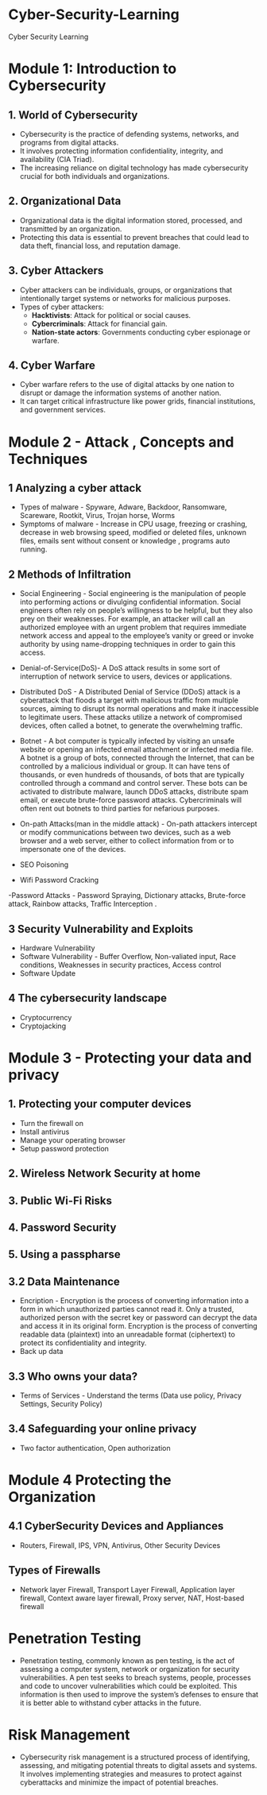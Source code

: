 # Cyber-Security-Learning
Cyber Security Learning


# Module 1: Introduction to Cybersecurity

## 1. World of Cybersecurity
- Cybersecurity is the practice of defending systems, networks, and programs from digital attacks.
- It involves protecting information confidentiality, integrity, and availability (CIA Triad).
- The increasing reliance on digital technology has made cybersecurity crucial for both individuals and organizations.

## 2. Organizational Data
- Organizational data is the digital information stored, processed, and transmitted by an organization.
- Protecting this data is essential to prevent breaches that could lead to data theft, financial loss, and reputation damage.

## 3. Cyber Attackers
- Cyber attackers can be individuals, groups, or organizations that intentionally target systems or networks for malicious purposes.
- Types of cyber attackers:
  - **Hacktivists**: Attack for political or social causes.
  - **Cybercriminals**: Attack for financial gain.
  - **Nation-state actors**: Governments conducting cyber espionage or warfare.

## 4. Cyber Warfare
- Cyber warfare refers to the use of digital attacks by one nation to disrupt or damage the information systems of another nation.
- It can target critical infrastructure like power grids, financial institutions, and government services.


# Module 2 - Attack , Concepts and Techniques

## 1 Analyzing a cyber attack 
- Types of malware - Spyware, Adware, Backdoor, Ransomware, Scareware, Rootkit, Virus, Trojan horse, Worms
- Symptoms of malware - Increase in CPU usage, freezing or crashing, decrease in  web browsing speed, modified or deleted files, unknown files, emails sent without consent or knowledge , programs auto running.

## 2 Methods of Infiltration 

- Social Engineering - Social engineering is the manipulation of people into performing actions or divulging confidential information. Social engineers often rely on people’s willingness to be helpful, but they also prey on their weaknesses. For example, an attacker will call an authorized employee with an urgent problem that requires immediate network access and appeal to the employee’s vanity or greed or invoke authority by using name-dropping techniques in order to gain this access.

- Denial-of-Service(DoS)-  A DoS attack results in some sort of interruption of network service to users, devices or applications. 

- Distributed DoS - A Distributed Denial of Service (DDoS) attack is a cyberattack that floods a target with malicious traffic from multiple sources, aiming to disrupt its normal operations and make it inaccessible to legitimate users. These attacks utilize a network of compromised devices, often called a botnet, to generate the overwhelming traffic. 

- Botnet - A bot computer is typically infected by visiting an unsafe website or opening an infected email attachment or infected media file. A botnet is a group of bots, connected through the Internet, that can be controlled by a malicious individual or group. It can have tens of thousands, or even hundreds of thousands, of bots that are typically controlled through a command and control server. These bots can be activated to distribute malware, launch DDoS attacks, distribute spam email, or execute brute-force password attacks. Cybercriminals will often rent out botnets to third parties for nefarious purposes.

- On-path Attacks(man in the middle attack) - On-path attackers intercept or modify communications between two devices, such as a web browser and a web server, either to collect information from or to impersonate one of the devices.

- SEO Poisoning 

- Wifi Password Cracking 

-Password Attacks - Password Spraying, Dictionary attacks, Brute-force attack, Rainbow attacks, Traffic Interception .

## 3 Security Vulnerability and Exploits 

- Hardware Vulnerability 
- Software Vulnerability - Buffer Overflow, Non-valiated input, Race conditions, Weaknesses in security practices, Access control
- Software Update   

## 4 The cybersecurity landscape 
-  Cryptocurrency
-  Cryptojacking 


# Module 3 - Protecting your data and privacy

## 1. Protecting your computer devices

- Turn the firewall on
- Install antivirus
- Manage your operating browser
- Setup password protection 

## 2. Wireless Network Security at home
## 3. Public Wi-Fi Risks
## 4. Password Security 
## 5. Using a passpharse 

## 3.2 Data Maintenance

- Encription - Encryption is the process of converting information into a form in which unauthorized parties cannot read it. Only a trusted, authorized person with the secret key or password can decrypt the data and access it in its original form. Encryption is the process of converting readable data (plaintext) into an unreadable format (ciphertext) to protect its confidentiality and integrity.
- Back up data  

## 3.3 Who owns your data? 
- Terms of Services - Understand the terms (Data use policy, Privacy Settings, Security Policy)

## 3.4 Safeguarding your online privacy
 - Two factor authentication, Open authorization

# Module 4 Protecting the Organization

## 4.1 CyberSecurity Devices and Appliances

- Routers, Firewall, IPS, VPN, Antivirus, Other Security Devices

## Types of Firewalls
- Network layer Firewall, Transport Layer Firewall, Application layer firewall, Context aware layer firewall, Proxy server, NAT, Host-based firewall 

# Penetration Testing 
- Penetration testing, commonly known as pen testing, is the act of assessing a computer system, network or organization for security vulnerabilities. A pen test seeks to breach systems, people, processes and code to uncover vulnerabilities which could be exploited. This information is then used to improve the system’s defenses to ensure that it is better able to withstand cyber attacks in the future.

# Risk Management 
- Cybersecurity risk management is a structured process of identifying, assessing, and mitigating potential threats to digital assets and systems. It involves implementing strategies and measures to protect against cyberattacks and minimize the impact of potential breaches.